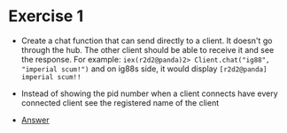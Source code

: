 # Exercise 1

* Create a chat function that can send directly to a client.
  It doesn't go through the hub. The other client should be
  able to receive it and see the response. For example:
  ```iex(r2d2@panda)2> Client.chat("ig88", "imperial scum!")```
  and on ig88s side, it would display
  ```[r2d2@panda] imperial scum!!```

* Instead of showing the pid number when a client connects
  have every connected client see the registered name of the client

* [Answer](https://github.com/MonkeyIsNull/hub/tree/answer)
